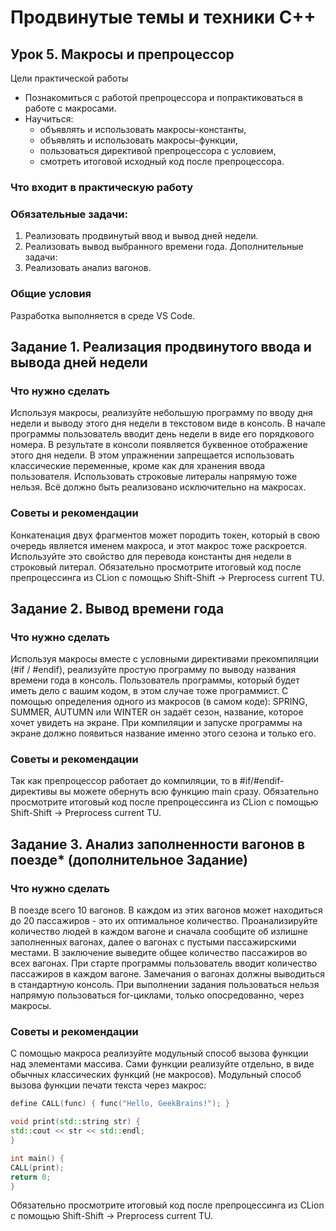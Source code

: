 # Продвинутые темы и техники C++
## Урок 5. Макросы и препроцессор

Цели практической работы
* Познакомиться с работой препроцессора и попрактиковаться в работе с макросами.
* Научиться:
    - объявлять и использовать макросы-константы,
    - объявлять и использовать макросы-функции,
    - пользоваться директивой препроцессора с условием,
    - смотреть итоговой исходный код после препроцессора.

### Что входит в практическую работу
### Обязательные задачи:
1. Реализовать продвинутый ввод и вывод дней недели.
2. Реализовать вывод выбранного времени года.
Дополнительные задачи:
3. Реализовать анализ вагонов.

### Общие условия
Разработка выполняется в среде VS Code.
## Задание 1. Реализация продвинутого ввода и вывода дней недели

### Что нужно сделать
Используя макросы, реализуйте небольшую программу по вводу дня недели и выводу этого дня недели в текстовом виде в консоль.
В начале программы пользователь вводит день недели в виде его порядкового номера. В результате в консоли появляется буквенное отображение этого дня недели.
В этом упражнении запрещается использовать классические переменные, кроме как для хранения ввода пользователя. Использовать строковые литералы напрямую тоже нельзя. Всё должно быть реализовано исключительно на макросах.

### Советы и рекомендации
Конкатенация двух фрагментов может породить токен, который в свою очередь является именем макроса, и этот макрос тоже раскроется. Используйте это свойство для перевода константы дня недели в строковый литерал.
Обязательно просмотрите итоговый код после препроцессинга из CLion с помощью Shift-Shift → Preprocess current TU.

## Задание 2. Вывод времени года

### Что нужно сделать
Используя макросы вместе с условными директивами прекомпиляции (#if / #endif), реализуйте простую программу по выводу названия времени года в консоль.
Пользователь программы, который будет иметь дело с вашим кодом, в этом случае тоже программист. С помощью определения одного из макросов (в самом коде): SPRING, SUMMER, AUTUMN или WINTER он задаёт сезон, название, которое хочет увидеть на экране. При компиляции и запуске программы на экране должно появиться название именно этого сезона и только его.

### Советы и рекомендации
Так как препроцессор работает до компиляции, то в #if/#endif-директивы вы можете обернуть всю функцию main сразу.
Обязательно просмотрите итоговый код после препроцессинга из CLion с помощью Shift-Shift → Preprocess current TU.

## Задание 3. Анализ заполненности вагонов в поезде* (дополнительное Задание)

### Что нужно сделать
В поезде всего 10 вагонов. В каждом из этих вагонов может находиться до 20 пассажиров - это их оптимальное количество. Проанализируйте количество людей в каждом вагоне и сначала сообщите об излишне заполненных вагонах, далее о вагонах с пустыми пассажирскими местами. В заключение выведите общее количество пассажиров во всех вагонах.
При старте программы пользователь вводит количество пассажиров в каждом вагоне. Замечания о вагонах должны выводиться в стандартную консоль.
При выполнении задания пользоваться нельзя напрямую пользоваться for-циклами, только опосредованно, через макросы.

### Советы и рекомендации
С помощью макроса реализуйте модульный способ вызова функции над элементами массива. Сами функции реализуйте отдельно, в виде обычных классических функций (не макросов).
Модульный способ вызова функции печати текста через макрос:

```c++
define CALL(func) { func("Hello, GeekBrains!"); }

void print(std::string str) {
std::cout << str << std::endl;
}

int main() {
CALL(print);
return 0;
}
```

Обязательно просмотрите итоговый код после препроцессинга из CLion с помощью 
Shift-Shift → Preprocess current TU.
